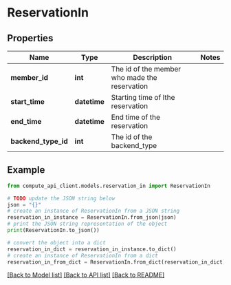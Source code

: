 # ReservationIn


## Properties

Name | Type | Description | Notes
------------ | ------------- | ------------- | -------------
**member_id** | **int** | The id of the member who made the reservation | 
**start_time** | **datetime** | Starting time of lthe reservation | 
**end_time** | **datetime** | End time of the reservation | 
**backend_type_id** | **int** | The id of the backend_type | 

## Example

```python
from compute_api_client.models.reservation_in import ReservationIn

# TODO update the JSON string below
json = "{}"
# create an instance of ReservationIn from a JSON string
reservation_in_instance = ReservationIn.from_json(json)
# print the JSON string representation of the object
print(ReservationIn.to_json())

# convert the object into a dict
reservation_in_dict = reservation_in_instance.to_dict()
# create an instance of ReservationIn from a dict
reservation_in_from_dict = ReservationIn.from_dict(reservation_in_dict)
```
[[Back to Model list]](../README.md#documentation-for-models) [[Back to API list]](../README.md#documentation-for-api-endpoints) [[Back to README]](../README.md)


